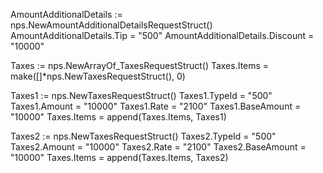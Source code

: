 AmountAdditionalDetails := nps.NewAmountAdditionalDetailsRequestStruct()
AmountAdditionalDetails.Tip = "500"
AmountAdditionalDetails.Discount = "10000"

Taxes := nps.NewArrayOf_TaxesRequestStruct()
Taxes.Items = make([]*nps.NewTaxesRequestStruct(), 0)

Taxes1 := nps.NewTaxesRequestStruct()
Taxes1.TypeId = "500"
Taxes1.Amount = "10000"
Taxes1.Rate = "2100"
Taxes1.BaseAmount = "10000"
Taxes.Items = append(Taxes.Items, Taxes1)

Taxes2 := nps.NewTaxesRequestStruct()
Taxes2.TypeId = "500"
Taxes2.Amount = "10000"
Taxes2.Rate = "2100"
Taxes2.BaseAmount = "10000"
Taxes.Items = append(Taxes.Items, Taxes2)

